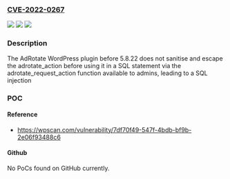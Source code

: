### [CVE-2022-0267](https://cve.mitre.org/cgi-bin/cvename.cgi?name=CVE-2022-0267)
![](https://img.shields.io/static/v1?label=Product&message=AdRotate%20%E2%80%93%20Ad%20manager%20%26%20AdSense%20Ads&color=blue)
![](https://img.shields.io/static/v1?label=Version&message=5.8.22%3C%205.8.22%20&color=brighgreen)
![](https://img.shields.io/static/v1?label=Vulnerability&message=CWE-89%20SQL%20Injection&color=brighgreen)

### Description

The AdRotate WordPress plugin before 5.8.22 does not sanitise and escape the adrotate_action before using it in a SQL statement via the adrotate_request_action function available to admins, leading to a SQL injection

### POC

#### Reference
- https://wpscan.com/vulnerability/7df70f49-547f-4bdb-bf9b-2e06f93488c6

#### Github
No PoCs found on GitHub currently.

